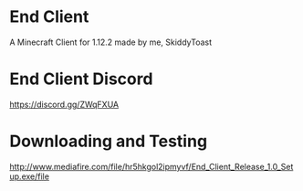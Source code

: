 # End Client
A Minecraft Client for 1.12.2 made by me, SkiddyToast

# End Client Discord
https://discord.gg/ZWqFXUA

# Downloading and Testing
http://www.mediafire.com/file/hr5hkgol2ipmyvf/End_Client_Release_1.0_Setup.exe/file
